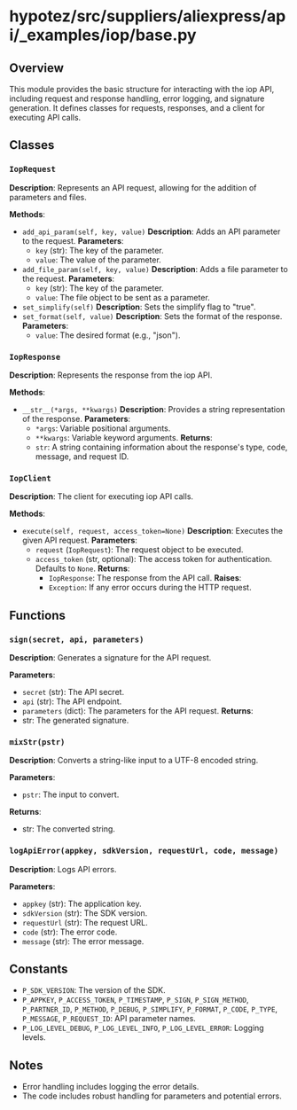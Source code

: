# hypotez/src/suppliers/aliexpress/api/_examples/iop/base.py

## Overview

This module provides the basic structure for interacting with the iop API, including request and response handling, error logging, and signature generation.  It defines classes for requests, responses, and a client for executing API calls.


## Classes

### `IopRequest`

**Description**: Represents an API request, allowing for the addition of parameters and files.

**Methods**:

- `add_api_param(self, key, value)`
    **Description**: Adds an API parameter to the request.
    **Parameters**:
    - `key` (str): The key of the parameter.
    - `value`: The value of the parameter.
- `add_file_param(self, key, value)`
    **Description**: Adds a file parameter to the request.
    **Parameters**:
    - `key` (str): The key of the parameter.
    - `value`: The file object to be sent as a parameter.
- `set_simplify(self)`
    **Description**: Sets the simplify flag to "true".
- `set_format(self, value)`
    **Description**: Sets the format of the response.
    **Parameters**:
    - `value`: The desired format (e.g., "json").


### `IopResponse`

**Description**: Represents the response from the iop API.

**Methods**:

- `__str__(*args, **kwargs)`
    **Description**: Provides a string representation of the response.
    **Parameters**:
    - `*args`: Variable positional arguments.
    - `**kwargs`: Variable keyword arguments.
    **Returns**:
    - `str`: A string containing information about the response's type, code, message, and request ID.



### `IopClient`

**Description**: The client for executing iop API calls.

**Methods**:

- `execute(self, request, access_token=None)`
    **Description**: Executes the given API request.
    **Parameters**:
    - `request` (`IopRequest`): The request object to be executed.
    - `access_token` (str, optional): The access token for authentication. Defaults to `None`.
    **Returns**:
      - `IopResponse`: The response from the API call.
    **Raises**:
      - `Exception`: If any error occurs during the HTTP request.

## Functions

### `sign(secret, api, parameters)`

**Description**: Generates a signature for the API request.

**Parameters**:
- `secret` (str): The API secret.
- `api` (str): The API endpoint.
- `parameters` (dict): The parameters for the API request.
**Returns**:
- str: The generated signature.

### `mixStr(pstr)`

**Description**: Converts a string-like input to a UTF-8 encoded string.

**Parameters**:
- `pstr`: The input to convert.

**Returns**:
- str: The converted string.



### `logApiError(appkey, sdkVersion, requestUrl, code, message)`

**Description**: Logs API errors.

**Parameters**:
- `appkey` (str): The application key.
- `sdkVersion` (str): The SDK version.
- `requestUrl` (str): The request URL.
- `code` (str): The error code.
- `message` (str): The error message.

## Constants

- `P_SDK_VERSION`: The version of the SDK.
- `P_APPKEY`, `P_ACCESS_TOKEN`, `P_TIMESTAMP`, `P_SIGN`, `P_SIGN_METHOD`, `P_PARTNER_ID`, `P_METHOD`, `P_DEBUG`, `P_SIMPLIFY`, `P_FORMAT`, `P_CODE`, `P_TYPE`, `P_MESSAGE`, `P_REQUEST_ID`: API parameter names.
- `P_LOG_LEVEL_DEBUG`, `P_LOG_LEVEL_INFO`, `P_LOG_LEVEL_ERROR`: Logging levels.

## Notes

- Error handling includes logging the error details.
- The code includes robust handling for parameters and potential errors.